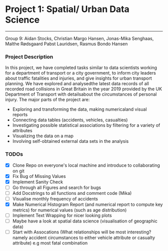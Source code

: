 # Project 1: Spatial/ Urban Data Science
---
Group 9: Aidan Stocks, Christian Margo Hansen, Jonas-Mika Senghaas, Malthe Rødsgaard Pabst Lauridsen, Rasmus Bondo Hansen

### Project Description
In this project, we have completed tasks similar to data scientists working for a department of transport or a city government, to inform city leaders about traffic fatalities and injuries, and give insights for urban transport planning. We have explored and analysedthe latest data records of all recorded road collisions in Great Britain in the year 2019 provided by the UK Department of Transport with detailsabout the circumstances of personal injury. The major parts of the project are:
- Exploring and transforming the data, making numericaland visual reports
- Connecting data tables (accidents, vehicles, casualties)
- Investigating possible statistical associations by filtering for a variety of attributes
- Visualizing the data on a map
- Involving self-obtained external data sets in the analysis

### TODOs
- [x] Clone Repo on everyone's local machine and introduce to collaborating on git
- [x] Fix Bug of Missing Values 
- [x] Implement Sanity Check
- [ ] Go through all Figures and search for bugs
- [ ] Add Docstrings to all functions and comment code (Mika)
- [ ] Visualise monthly frequency of accidents
- [x] Make Numerical Histogram Report (and numerical report to compute key metrics) for numerical values (such as age distribution)
- [ ] Implement Text Wrapping for nicer looking plots
- [ ] Maybe have a look at spatial data science (visualisation of geographic data)
- [ ] Start with Assocations (What relationships will be most interesting? namely accident circumstances to either vehicle attribute or casualty attribute) e.g most fatal combination